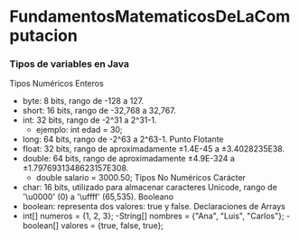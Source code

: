 # FundamentosMatematicosDeLaComputacion
### Tipos de variables en Java
Tipos Numéricos
Enteros
- byte: 8 bits, rango de -128 a 127.
- short: 16 bits, rango de -32,768 a 32,767.
- int: 32 bits, rango de -2^31 a 2^31-1.
   - ejemplo: int edad = 30;
- long: 64 bits, rango de -2^63 a 2^63-1.
Punto Flotante
- float: 32 bits, rango de aproximadamente ±1.4E-45 a ±3.4028235E38.
- double: 64 bits, rango de aproximadamente ±4.9E-324 a ±1.7976931348623157E308.
  - double salario = 3000.50;
Tipos No Numéricos
Carácter
- char: 16 bits, utilizado para almacenar caracteres Unicode, rango de '\u0000' (0) a '\uffff' (65,535).
Booleano
- boolean: representa dos valores: true y false.
Declaraciones de Arrays
- int[] numeros = {1, 2, 3};
-String[] nombres = {"Ana", "Luis", "Carlos"};
-boolean[] valores = {true, false, true};

